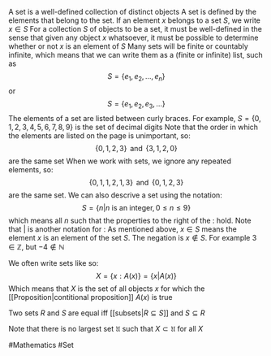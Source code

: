 A set is a well-defined collection of distinct objects
A set is defined by the elements that belong to the set. If an element $x$ belongs to a set $S$, we write $x \in S$
For a collection $S$ of objects to be a set, it must be well-defined in the sense that given any object $x$ whatsoever, it must be possible to determine whether or not $x$ is an element of $S$
Many sets will be finite or countably infinite, which means that we can write them as a (finite or infinite) list, such as
$$
S=\{ e_{1},e_{2},\dots,e_{n} \}
$$
or
$$
S=\{ e_{1},e_{2},e_{3},\dots \}
$$
The elements of a set are listed between curly braces. For example, $S=\{ 0,1,2,3,4,5,6,7,8,9 \}$ is the set of decimal digits
Note that the order in which the elements are listed on the page is unimportant, so:
$$
\{ 0,1,2,3 \}\,\text{   and   }\, \{ 3,1,2,0 \}
$$
are the same set
When we work with sets, we ignore any repeated elements, so:
$$
\{ 0,1,1,2,1,3 \}\,\text{   and   }\,\{ 0,1,2,3 \}
$$
are the same set.
We can also descrive a set using the notation:
$$
S=\{ n|n\text{ is an integer},0\leq n\leq 9 \}
$$
which means all $n$ such that the properties to the right of the $:$ hold. Note that $|$ is another notation for $:$
As mentioned above, $x \in S$ means the element $x$ is an element of the set $S$. The negation is $x \not\in S$. For example $3 \in\mathbb{Z}$, but $-4\not\in\mathbb{N}$

We often write sets like so:
$$
X=\{ x:A(x) \}=\{ x|A(x) \}
$$
Which means that $X$ is the set of all objects $x$ for which the [[Proposition|contitional proposition]] $A(x)$ is true

Two sets $R$ and $S$ are equal iff [[subsets|$R\subseteq S$]] and $S\subseteq R$

Note that there is no largest set $\mathfrak{U}$ such that $X\subset \mathfrak{U}$ for all $X$

#Mathematics #Set 